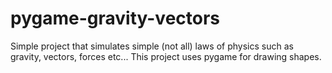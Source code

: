 pygame-gravity-vectors
======================

Simple project that simulates simple (not all) laws of physics such as gravity, vectors, forces etc... This project uses pygame for drawing shapes.
